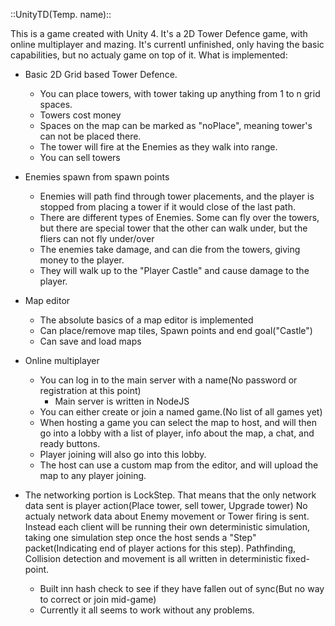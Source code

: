 ::UnityTD(Temp. name)::

This is a game created with Unity 4. It's a 2D Tower Defence game, with online multiplayer and mazing.
It's currentl unfinished, only having the basic capabilities, but no actualy game on top of it.
What is implemented:

- Basic 2D Grid based Tower Defence.
  - You can place towers, with tower taking up anything from 1 to n grid spaces.
  - Towers cost money
  - Spaces on the map can be marked as "noPlace", meaning tower's can not be placed there.
  - The tower will fire at the Enemies as they walk into range.
  - You can sell towers

- Enemies spawn from spawn points
  - Enemies will path find through tower placements, and the player is stopped from placing a tower if it would close of the last path.
  - There are different types of Enemies. Some can fly over the towers, but there are special tower that the other can walk under, but the fliers can not fly under/over
  - The enemies take damage, and can die from the towers, giving money to the player.
  - They will walk up to the "Player Castle" and cause damage to the player.

- Map editor
  - The absolute basics of a map editor is implemented
  - Can place/remove map tiles, Spawn points and end goal("Castle")
  - Can save and load maps

- Online multiplayer
  - You can log in to the main server with a name(No password or registration at this point)
    - Main server is written in NodeJS
  - You can either create or join a named game.(No list of all games yet)
  - When hosting a game you can select the map to host, and will then go into a lobby with a list of player, info about the map, a chat, and ready buttons.
  - Player joining will also go into this lobby.
  - The host can use a custom map from the editor, and will upload the map to any player joining.

- The networking portion is LockStep. That means that the only network data sent is player action(Place tower, sell tower, Upgrade tower)
No actualy network data about Enemy movement or Tower firing is sent. 
Instead each client will be running their own deterministic simulation, taking one simulation step once the host sends a "Step" packet(Indicating end of player actions for this step).
Pathfinding, Collision detection and movement is all written in deterministic fixed-point.
  - Built inn hash check to see if they have fallen out of sync(But no way to correct or join mid-game)
  - Currently it all seems to work without any problems.

